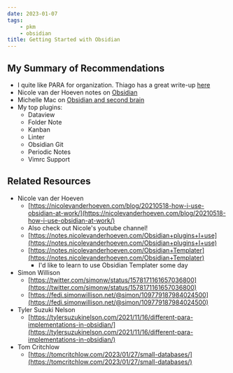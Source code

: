 ```yaml
---
date: 2023-01-07
tags:
    - pkm
    - obsidian
title: Getting Started with Obsidian
---
```

## My Summary of Recommendations

- I quite like PARA for organization. Thiago has a great write-up [here](https://fortelabs.com/blog/para/)
- Nicole van der Hoeven notes on [Obsidian](https://notes.nicolevanderhoeven.com/Obsidian)
- Michelle Mac on [Obsidian and second brain](https://heymichellemac.com/)
- My top plugins:
    - Dataview
    - Folder Note
    - Kanban
    - Linter
    - Obsidian Git
    - Periodic Notes
    - Vimrc Support

## Related Resources

- Nicole van der Hoeven
    - [https://nicolevanderhoeven.com/blog/20210518-how-i-use-obsidian-at-work/](https://nicolevanderhoeven.com/blog/20210518-how-i-use-obsidian-at-work/)
    - Also check out Nicole's youtube channel!
    - [https://notes.nicolevanderhoeven.com/Obsidian+plugins+I+use](https://notes.nicolevanderhoeven.com/Obsidian+plugins+I+use)
    - [https://notes.nicolevanderhoeven.com/Obsidian+Templater](https://notes.nicolevanderhoeven.com/Obsidian+Templater)
        - I'd like to learn to use Obsidian Templater some day
- Simon Willison
    - [https://twitter.com/simonw/status/1578171161657036800](https://twitter.com/simonw/status/1578171161657036800)
    - [https://fedi.simonwillison.net/@simon/109779187984024500](https://fedi.simonwillison.net/@simon/109779187984024500)
- Tyler Suzuki Nelson
    - [https://tylersuzukinelson.com/2021/11/16/different-para-implementations-in-obsidian/](https://tylersuzukinelson.com/2021/11/16/different-para-implementations-in-obsidian/)
- Tom Critchlow
    - [https://tomcritchlow.com/2023/01/27/small-databases/](https://tomcritchlow.com/2023/01/27/small-databases/)